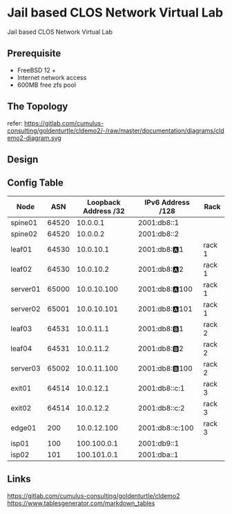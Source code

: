 # Jail based CLOS Network Virtual Lab

Jail based CLOS Network Virtual Lab


## Prerequisite

* FreeBSD 12 +
* Internet network access
* 600MB free zfs pool


## The Topology

refer: https://gitlab.com/cumulus-consulting/goldenturtle/cldemo2/-/raw/master/documentation/diagrams/cldemo2-diagram.svg


## Design



## Config Table

| Node     	| ASN   	| Loopback Address /32 	| IPv6 Address /128 	| Rack   	|
|----------	|-------	|----------------------	|-------------------	|--------	|
| spine01  	| 64520 	| 10.0.0.1             	| 2001:db8::1       	|        	|
| spine02  	| 64520 	| 10.0.0.2             	| 2001:db8::2       	|        	|
| leaf01   	| 64530 	| 10.0.10.1            	| 2001:db8::a:1     	| rack 1 	|
| leaf02   	| 64530 	| 10.0.10.2            	| 2001:db8::a:2     	| rack 1 	|
| server01 	| 65000 	| 10.0.10.100          	| 2001:db8::a:100   	| rack 1 	|
| server02 	| 65001 	| 10.0.10.101          	| 2001:db8::a:101   	| rack 1 	|
| leaf03   	| 64531 	| 10.0.11.1            	| 2001:db8::b:1     	| rack 2 	|
| leaf04   	| 64531 	| 10.0.11.2            	| 2001:db8::b:2     	| rack 2 	|
| server03 	| 65002 	| 10.0.11.100          	| 2001:db8::b:100   	| rack 2 	|
| exit01   	| 64514 	| 10.0.12.1            	| 2001:db8::c:1     	| rack 3 	|
| exit02   	| 64514 	| 10.0.12.2            	| 2001:db8::c:2     	| rack 3 	|
| edge01   	| 200   	| 10.0.12.100          	| 2001:db8::c:100   	| rack 3 	|
| isp01    	| 100   	| 100.100.0.1          	| 2001:db9::1       	|        	|
| isp02    	| 101   	| 100.101.0.1          	| 2001:dba::1       	|        	|



## Links

https://gitlab.com/cumulus-consulting/goldenturtle/cldemo2
https://www.tablesgenerator.com/markdown_tables

